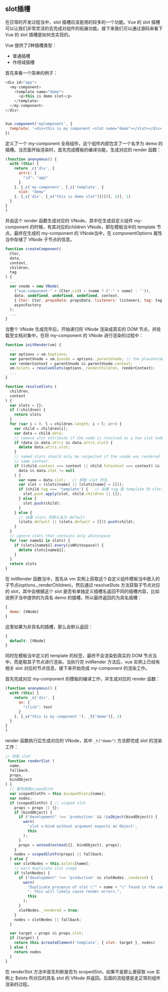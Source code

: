 ## slot插槽

在日常的开发过程当中，slot 插槽应该是用的较多的一个功能。Vue 的 slot 插槽可以让我们非常灵活的去完成对组件的拓展功能。接下来我们可以通过源码来看下 Vue 的 slot 插槽是如何去实现的。

Vue 提供了2种插槽类型：

* 普通插槽
* 作用域插槽

首先来看一个简单的例子：

```javascript
<div id="app">
  <my-component>
    <template name="demo">
      <p>this is demo slot</p>
    </template>
  </my-component>
</div>


Vue.component('myComponent', {
  template: '<div>this is my component <slot name="demo"></slot></div>'
})
```

定义了一个 my-component 全局组件，这个组件内部包含了一个名字为 demo 的插槽。当页面开始渲染时，首先完成模板的编译功能，生成对应的 render 函数：

```javascript
(function anonymous() {
  with (this) {
    return _c('div', {
      attrs: {
        "id": "app"
      }
    }, [_c('my-component', [_c('template', {
      slot: "demo"
    }, [_c('div', [_v("this is demo slot")])])], 2)], 1)
  }
}
)
```

并由这个 render 函数生成对应的 VNode，其中在生成自定义组件 my-component 的时候，有其对应的children VNode，即在模板当中的 template 节点。最终在生成的 my-component 的 VNode当中，在 componentOptions 属性当中存储了 VNode 子节点的信息。

```javascript
function createComponent(
  Ctor,
  data,
  context,
  children,
  tag
) {
  ...
  var vnode = new VNode(
    ("vue-component-" + (Ctor.cid) + (name ? ("-" + name) : '')),
    data, undefined, undefined, undefined, context,
    { Ctor: Ctor, propsData: propsData, listeners: listeners, tag: tag, children: children }, // VNode 构造函数接受的第7个参数为 componentOptions 即保存了有关 VNode 进行实例化成 Vue 实例所需要的信息
    asyncFactory
  );
  ...
}
```

当整个 VNode 生成完毕后，开始递归将 VNode 渲染成真实的 DOM 节点，并挂载至文档对象中。在将 my-component 的 VNode 进行渲染的过程中：

```javascript
function initRender(vm) {
  ...
  var options = vm.$options;
  var parentVnode = vm.$vnode = options._parentVnode; // the placeholder node in parent tree
  var renderContext = parentVnode && parentVnode.context;
  vm.$slots = resolveSlots(options._renderChildren, renderContext);
  ...
}

function resolveSlots (
  children,
  context
) {
  var slots = {};
  if (!children) {
    return slots
  }
  for (var i = 0, l = children.length; i < l; i++) {
    var child = children[i];
    var data = child.data;
    // remove slot attribute if the node is resolved as a Vue slot node
    if (data && data.attrs && data.attrs.slot) {
      delete data.attrs.slot;
    }
    // named slots should only be respected if the vnode was rendered in the
    // same context.
    if ((child.context === context || child.fnContext === context) &&
      data && data.slot != null
    ) {
      var name = data.slot;   // 获取 slot 的名
      var slot = (slots[name] || (slots[name] = []));
      if (child.tag === 'template') {   // 如果 tag 是 template 的 slot，那么就会取 template 的 children 作为 slot 的实际内容
        slot.push.apply(slot, child.children || []);
      } else {
        slot.push(child);
      }
    } else {
      // 设置 slots 的默认名为 default
      (slots.default || (slots.default = [])).push(child);
    }
  }
  // ignore slots that contains only whitespace
  for (var name$1 in slots) {
    if (slots[name$1].every(isWhitespace)) {
      delete slots[name$1];
    }
  }
  return slots
}
```

在 initRender 函数当中，首先从 vm 实例上获取这个自定义组件模板当中嵌入的子节点(options._renderChildren)，然后通过 resolveSlots 方法获取子节点对应的 slot，其中会根据这个 slot 是否有单独定义插槽名返回不同的插槽内容，比如说例子当中提供的为具名 demo 的插槽，所以最终返回的为具名插槽：

```javascript
{
  demo: [VNode]
}
```

这里如果为非具名的插槽，那么会默认返回：

```javascript
{
  default: [VNode]
}
```

同时在模板当中定义的 template 的标签，最终不会渲染到真实的 DOM 节点当中，而是取其子节点进行渲染。当执行完 initRender 方法后，vue 实例上已经有相关 slot 对应的节点信息，接下来开始完成 my-component 的渲染工作。

首先完成对应 my-component 的模板的编译工作，并生成对应的 render 函数：

```javascript
(function anonymous() {
  with (this) {
    return _c('div', {
      on: {
        "click": test
      }
    }, [_v("this is my component "), _t("demo")], 2)
  }
}
)
```

render 函数执行后生成对应的 VNode，其中 `_t("demo")` 方法即完成 slot 的渲染工作：

```javascript
// 获取 slot
 function renderSlot (
  name,
  fallback,
  props,
  bindObject
) {
  // 首先获取scopedSlot
  var scopedSlotFn = this.$scopedSlots[name];
  var nodes;
  if (scopedSlotFn) { // scoped slot
    props = props || {};
    if (bindObject) {
      if ("development" !== 'production' && !isObject(bindObject)) {
        warn(
          'slot v-bind without argument expects an Object',
          this
        );
      }
      props = extend(extend({}, bindObject), props);
    }
    nodes = scopedSlotFn(props) || fallback;
  } else {
    var slotNodes = this.$slots[name];
    // warn duplicate slot usage
    if (slotNodes) {
      if ("development" !== 'production' && slotNodes._rendered) {
        warn(
          "Duplicate presence of slot \"" + name + "\" found in the same render tree " +
          "- this will likely cause render errors.",
          this
        );
      }
      slotNodes._rendered = true;
    }
    nodes = slotNodes || fallback;
  }

  var target = props && props.slot;
  if (target) {
    return this.$createElement('template', { slot: target }, nodes)
  } else {
    return nodes
  }
}
```

在 renderSlot 方法中首先判断是否为 scopedSlot，如果不是那么便获取 vue 实例上 $slots 所对应的具名 slot 的 VNode 并返回。后面的流程便是走正常的组件渲染的过程。
